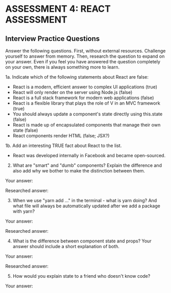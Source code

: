 # ASSESSMENT 4: REACT ASSESSMENT
## Interview Practice Questions

Answer the following questions. First, without external resources. Challenge yourself to answer from memory. Then, research the question to expand on your answer. Even if you feel you have answered the question completely on your own, there is always something more to learn.  

1a. Indicate which of the following statements about React are false:

- React is a modern, efficient answer to complex UI applications (true)
- React will only render on the server using Node.js (false)
- React is a full stack framework for modern web applications (false)
- React is a flexible library that plays the role of V in an MVC framework (true)
- You should always update a component's state directly using this.state (false)
- React is made up of encapsulated components that manage their own state (false)
- React components render HTML (false; JSX?)

1b. Add an interesting TRUE fact about React to the list.
- React was developed internally in Facebook and became open-sourced.

2. What are "smart" and "dumb" components? Explain the difference and also add why we bother to make the distinction between them.

  Your answer:

  Researched answer:



3. When we use "yarn add ..." in the terminal - what is yarn doing? And what file will always be automatically updated after we add a package with yarn?

  Your answer:

  Researched answer:



4. What is the difference between component state and props? Your answer should include a short explanation of both.

  Your answer:

  Researched answer:



5. How would you explain state to a friend who doesn't know code?

  Your answer:
